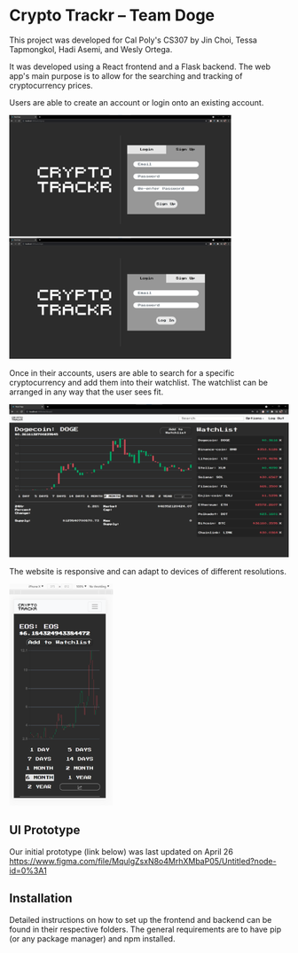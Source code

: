 # Crypto Trackr – Team Doge

This project was developed for Cal Poly's CS307 by Jin Choi, Tessa Tapmongkol, Hadi Asemi, and Wesly Ortega. 

It was developed using a React frontend and a Flask backend. The web app's main purpose is to allow for the searching and tracking of cryptocurrency prices. 

Users are able to create an account or login onto an existing account. 

<img src="docs/screenshots/signup.png" width=400> <img src="docs/screenshots/login.png" width=400>

Once in their accounts, users are able to search for a specific cryptocurrency and add them into their watchlist. The watchlist can be arranged in any way that the user sees fit.

<img src="docs/screenshots/dashboard.png" width=600>

The website is responsive and can adapt to devices of different resolutions.

<img src="docs/screenshots/responsive.png" height=400>

## UI Prototype
Our initial prototype (link below) was last updated on April 26
https://www.figma.com/file/MqulgZsxN8o4MrhXMbaP05/Untitled?node-id=0%3A1

## Installation
Detailed instructions on how to set up the frontend and backend can be found in their respective folders. The general requirements are to have pip (or any package manager) and npm installed.